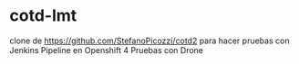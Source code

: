 # cotd-lmt
clone de https://github.com/StefanoPicozzi/cotd2 para hacer pruebas con Jenkins Pipeline en Openshift 4
Pruebas con Drone